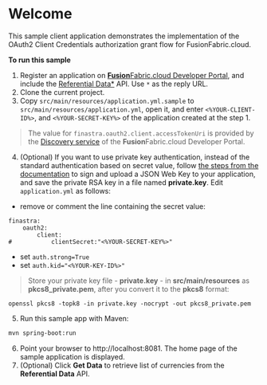 # Welcome

This sample client application demonstrates the implementation of the OAuth2 Client Credentials authorization grant flow for FusionFabric.cloud.

**To run this sample**

1. Register an application on [**Fusion**Fabric.cloud Developer Portal](https://developer.fusionfabric.cloud), and include the [Referential Data*](https://developer.fusionfabric.cloud/api/referential-v1-353f3933-c305-4898-88d5-cd6cd167f745/docs) API. Use `*` as the reply URL.
2. Clone the current project.
3. Copy `src/main/resources/application.yml.sample` to `src/main/resources/application.yml`, open it, and enter  `<%YOUR-CLIENT-ID%>`, and `<%YOUR-SECRET-KEY%>` of the application created at the step 1.  

> The value for `finastra.oauth2.client.accessTokenUri` is provided by the [Discovery service](https://developer.fusionfabric.cloud/documentation/oauth2-grants#discovery-service) of the **Fusion**Fabric.cloud Developer Portal.

4. (Optional) If you want to use private key authentication, instead of the standard authentication based on secret value, follow [the steps from the documentation](https://developer.fusionfabric.cloud/documentation/oauth2-grants#jwk-auth-procedure) to sign and upload a JSON Web Key to your application, and save the private RSA key in a file named **private.key**. Edit `application.yml` as follows:
+ remove or comment the line containing the secret value: 
```
finastra:
    oauth2:
        client:
#           clientSecret:"<%YOUR-SECRET-KEY%>"
```
+ set `auth.strong=True`
+ set `auth.kid="<%YOUR-KEY-ID%>"`

> Store your private key file - **private.key** - in  **src/main/resources** as **pkcs8_private.pem**, after you convert it to the **pkcs8** format:
```
openssl pkcs8 -topk8 -in private.key -nocrypt -out pkcs8_private.pem
``` 

5. Run this sample app with Maven:

```sh
mvn spring-boot:run
```

6. Point your browser to http://localhost:8081. The home page of the sample application is displayed.
7. (Optional) Click **Get Data** to retrieve list of currencies from the **Referential Data** API. 

 
